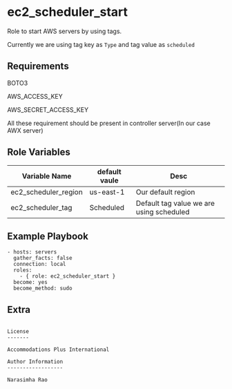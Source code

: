 ec2_scheduler_start
===================

Role to start AWS servers by using tags.

Currently we are using tag key as ```Type``` and
                       tag value as  ```scheduled```


Requirements
------------
BOTO3

AWS_ACCESS_KEY

AWS_SECRET_ACCESS_KEY

All these requirement should be present in controller server(In our case AWX server) 

Role Variables
--------------

| Variable Name                | default vaule                                        | Desc                                                                          |
|------------------------------|------------------------------------------------------|-------------------------------------------------------------------------------|
| ec2_scheduler_region   | us-east-1                                                 | Our default region   |
| ec2_scheduler_tag  | Scheduled                                             | Default tag  value we are using scheduled      |


Example Playbook
----------------

    - hosts: servers
      gather_facts: false
      connection: local
      roles:
        - { role: ec2_scheduler_start }
      become: yes
      become_method: sudo
    

Extra
-----


```

License
-------

Accommodations Plus International

Author Information
------------------

Narasimha Rao

